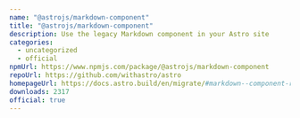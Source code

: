 ```yaml
---
name: "@astrojs/markdown-component"
title: "@astrojs/markdown-component"
description: Use the legacy Markdown component in your Astro site
categories:
  - uncategorized
  - official
npmUrl: https://www.npmjs.com/package/@astrojs/markdown-component
repoUrl: https://github.com/withastro/astro
homepageUrl: https://docs.astro.build/en/migrate/#markdown--component-removed
downloads: 2317
official: true
---
```

